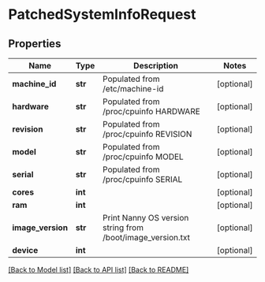 # PatchedSystemInfoRequest


## Properties
Name | Type | Description | Notes
------------ | ------------- | ------------- | -------------
**machine_id** | **str** | Populated from /etc/machine-id | [optional] 
**hardware** | **str** | Populated from /proc/cpuinfo HARDWARE | [optional] 
**revision** | **str** | Populated from /proc/cpuinfo REVISION | [optional] 
**model** | **str** | Populated from /proc/cpuinfo MODEL | [optional] 
**serial** | **str** | Populated from /proc/cpuinfo SERIAL | [optional] 
**cores** | **int** |  | [optional] 
**ram** | **int** |  | [optional] 
**image_version** | **str** | Print Nanny OS version string from /boot/image_version.txt | [optional] 
**device** | **int** |  | [optional] 

[[Back to Model list]](../README.md#documentation-for-models) [[Back to API list]](../README.md#documentation-for-api-endpoints) [[Back to README]](../README.md)


